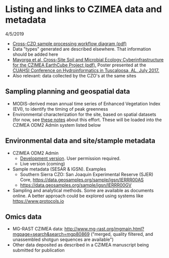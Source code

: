 # Listing and links to CZIMEA data and metadata
4/5/2019

- [Cross-CZO sample processing workflow diagram (pdf)](https://drive.google.com/open?id=0B9NLnOiN5c1RUXIzbGNYVTNWMG8)
- Data "types" generated are described elsewhere. That information should be added here
- [Mayorga et al, Cross-Site Soil and Microbial Ecology Cyberinfrastructure for the CZIMEA EarthCube Project (pdf).](https://github.com/BiG-CZ/CZIMEA/blob/master/EMayorga_ECAHM2017_Poster.pdf) Poster presented at the [CUAHSI Conference on Hydroinformatics in Tuscaloosa, AL, July 2017.](https://www.cuahsi.org/community/cuahsi-science-meetings/)
- Also relevant: data collected by the CZO's at the same sites

## Sampling planning and geospatial data
- MODIS-derived mean annual time series of Enhanced Vegetation Index (EVI), to identify the timing of peak greenness
- Environmental characterization for the site, based on spatial datasets (for now, see [these notes](#4) about this effort. These will be loaded into the CZIMEA ODM2 Admin system listed below

## Environmental data and site/stample metadata
- CZIMEA ODM2 Admin
  - [Development version](https://dev-odm2admin.cuahsi.org/CZIMEA/). User permission required.
  - Live version (coming)
- Sample metadata (SESAR & IGSN). Examples
  - Southern Sierra CZO: San Joaquin Experimental Reserve (SJER) Core, https://data.geosamples.org/sample/igsn/IERRR00AS
  - https://data.geosamples.org/sample/igsn/IERRR00GV
- Sampling and analytical methods. Some are available as documents online. A better approach could be explored using systems like https://www.protocols.io

## Omics data
- MG-RAST CZIMEA data: http://www.mg-rast.org/mgmain.html?mgpage=search&search=mgp80869 ("merged, quality filtered, and unassembled shotgun sequences are available")
- Other data deposited as described in a CZIMEA manuscript being submitted for publication
